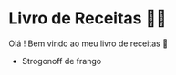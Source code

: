 # Livro de Receitas :man_cook:

Olá ! Bem vindo ao meu livro de receitas :wave:

- Strogonoff de frango

  